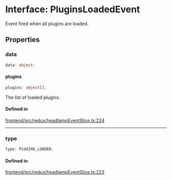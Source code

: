 # Interface: PluginsLoadedEvent

Event fired when all plugins are loaded.

## Properties

### data

```ts
data: object;
```

#### plugins

```ts
plugins: object[];
```

The list of loaded plugins.

#### Defined in

[frontend/src/redux/headlampEventSlice.ts:224](https://github.com/headlamp-k8s/headlamp/blob/2481a1c9f2b4a69a9320466e7a455215b14b97b0/frontend/src/redux/headlampEventSlice.ts#L224)

***

### type

```ts
type: PLUGINS_LOADED;
```

#### Defined in

[frontend/src/redux/headlampEventSlice.ts:223](https://github.com/headlamp-k8s/headlamp/blob/2481a1c9f2b4a69a9320466e7a455215b14b97b0/frontend/src/redux/headlampEventSlice.ts#L223)

